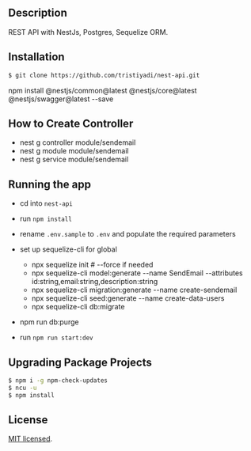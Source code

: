 ## Description

REST API with NestJs, Postgres, Sequelize ORM.

## Installation

```bash
$ git clone https://github.com/tristiyadi/nest-api.git
```

npm install @nestjs/common@latest @nestjs/core@latest @nestjs/swagger@latest --save

## How to Create Controller

- nest g controller module/sendemail
- nest g module module/sendemail
- nest g service module/sendemail

## Running the app

- cd into `nest-api`
- run `npm install`
- rename `.env.sample` to `.env` and populate the required parameters
- set up sequelize-cli for global

  - npx sequelize init # --force if needed
  - npx sequelize-cli model:generate --name SendEmail --attributes id:string,email:string,description:string
  - npx sequelize-cli migration:generate --name create-sendemail
  - npx sequelize-cli seed:generate --name create-data-users
  - npx sequelize-cli db:migrate

- npm run db:purge
- run `npm run start:dev`

## Upgrading Package Projects

```bash
$ npm i -g npm-check-updates
$ ncu -u
$ npm install
```

## License

[MIT licensed](LICENSE).
